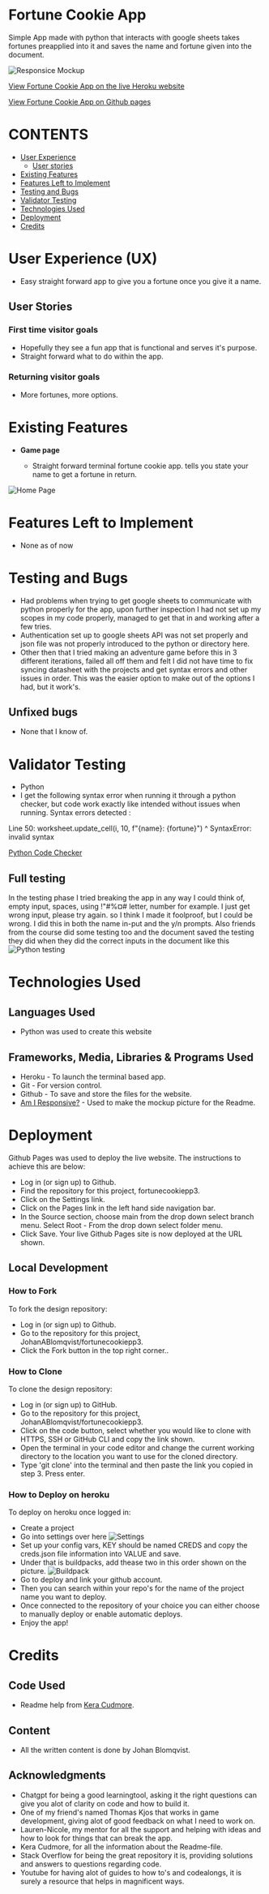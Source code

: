 # Fortune Cookie App
Simple App made with python that interacts with google sheets takes fortunes preapplied into it and saves the name and fortune given into the document.

![Responsice Mockup](https://github.com/JohanABlomqvist/fortunecookiepp3/blob/58d2d6c4e88940adda6972a22fa83f92a45c5da7/assets/images/responsice.PNG)

[View Fortune Cookie App on the live Heroku website](https://fortunecookiepp3.herokuapp.com/)

[View Fortune Cookie App on Github pages](https://github.com/JohanABlomqvist/fortunecookiepp3/)
# CONTENTS
* [User Experience](#user-experience-ux)
  * [User stories](#user-stories)
* [Existing Features](#existing-features)
* [Features Left to Implement](#features-left-to-implement)
* [Testing and Bugs](#testing-and-bugs)
* [Validator Testing](#validator-testing)
* [Technologies Used](#technologies-used)
* [Deployment](#deployment)
* [Credits](#credits)

# User Experience (UX)

- Easy straight forward app to give you a fortune once you give it a name.

## User Stories

### First time visitor goals
- Hopefully they see a fun app that is functional and serves it's purpose.
- Straight forward what to do within the app.

### Returning visitor goals
- More fortunes, more options.

# Existing Features 

- __Game page__
 
  - Straight forward terminal fortune cookie app. tells you state your name to get a fortune in return.

![Home Page](https://github.com/JohanABlomqvist/fortunecookiepp3/blob/58d2d6c4e88940adda6972a22fa83f92a45c5da7/assets/images/appshow.PNG)


# Features Left to Implement

- None as of now

# Testing and Bugs
- Had problems when trying to get google sheets to communicate with python properly for the app, upon further inspection I had not set up my scopes in my code properly, managed to get that in and working after a few tries.
- Authentication set up to google sheets API was not set properly and json file was not properly introduced to the python or directory here. 
- Other then that I tried making an adventure game before this in 3 different iterations, failed all off them and felt I did not have time to fix syncing datasheet with the projects and get syntax errors and other issues in order. This was the easier option to make out of the options I had, but it work's. 

## Unfixed bugs
- None that I know of.

# Validator Testing 

- Python
- I get the following syntax error when running it through a python checker, but code work exactly like intended without issues when running.
 Syntax errors detected :

Line 50:
worksheet.update_cell(i, 10, f"{name}: {fortune}")
^
SyntaxError: invalid syntax

[Python Code Checker](https://www.pythonchecker.com)

## Full testing
In the testing phase I tried breaking the app in any way I could think of, empty input, spaces, using !"#%¤# letter, number for example. I just get wrong input, please try again. so I think I made it foolproof, but I could be wrong. I did this in both the name in-put and the y/n prompts. 
Also friends from the course did some testing too and the document saved the testing they did when they did the correct inputs in the document like this
![Python testing](https://github.com/JohanABlomqvist/fortunecookiepp3/blob/da64f0bb2191ec0b7154e07ecd38bbc33d6e16b5/assets/images/test.PNG)
# Technologies Used
## Languages Used
- Python was used to create this website

## Frameworks, Media, Libraries & Programs Used
- Heroku - To launch the terminal based app.
- Git - For version control.
- Github - To save and store the files for the website.
- [Am I Responsive?](https://ui.dev/amiresponsive) - Used to make the mockup picture for the Readme.

# Deployment
Github Pages was used to deploy the live website. The instructions to achieve this are below:

- Log in (or sign up) to Github.
- Find the repository for this project, fortunecookiepp3.
- Click on the Settings link.
- Click on the Pages link in the left hand side navigation bar.
- In the Source section, choose main from the drop down select branch menu. Select Root - From the drop down select folder menu.
- Click Save. Your live Github Pages site is now deployed at the URL shown.

## Local Development
### How to Fork
To fork the  design repository:

- Log in (or sign up) to Github.
- Go to the repository for this project, JohanABlomqvist/fortunecookiepp3.
- Click the Fork button in the top right corner..

### How to Clone
To clone the  design repository:

- Log in (or sign up) to GitHub.
- Go to the repository for this project, JohanABlomqvist/fortunecookiepp3.
- Click on the code button, select whether you would like to clone with HTTPS, SSH or GitHub CLI and copy the link shown.
- Open the terminal in your code editor and change the current working directory to the location you want to use for the cloned directory.
- Type 'git clone' into the terminal and then paste the link you copied in step 3. Press enter.

### How to Deploy on heroku
To deploy on heroku once logged in:
- Create a project
- Go into settings over here 
![Settings](https://github.com/JohanABlomqvist/fortunecookiepp3/blob/c475015d2d1872e244efe45897a25058a194719a/assets/images/heroku1.PNG)
- Set up your config vars, KEY should be named CREDS and copy the creds.json file information into VALUE and save. 
- Under that is buildpacks, add thease two in this order shown on the picture. 
![Buildpack](https://github.com/JohanABlomqvist/fortunecookiepp3/blob/9085ed4e95801375846608b92b23dff39adb38fc/assets/images/heroku2.PNG)
- Go to deploy and link your github account.
- Then you can search within your repo's for the name of the project name you want to deploy.
- Once connected to the repository of your choice you can either choose to manually deploy or enable automatic deploys.
- Enjoy the app!

# Credits

## Code Used
- Readme help from [Kera Cudmore](https://github.com/kera-cudmore/readme-examples/blob/main/milestone1-readme.md).
## Content
- All the written content is done by Johan Blomqvist.
## Acknowledgments
- Chatgpt for being a good learningtool, asking it the right questions can give you alot of clarity on code and how to build it.
- One of my friend's named Thomas Kjos that works in game development, giving alot of good feedback on what I need to work on.
- Lauren-Nicole, my mentor for all the support and helping with ideas and how to look for things that can break the app.
- Kera Cudmore, for all the information about the Readme-file.
- Stack Overflow for being the great repository it is, providing solutions and answers to questions regarding code.
- Youtube for having alot of guides to how to's and codealongs, it is surely a resource that helps in magnificent ways.